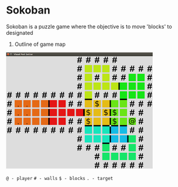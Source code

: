 # Sokoban

Sokoban is a puzzle game where the objective is to move 'blocks' to designated 

1. Outline of game map

!["Screenshot of outline" ](https://github.com/phamjoe/sokoban-game/blob/master/outline.png)

`@ - player`
`# - walls`
`$ - blocks`
`. - target`
